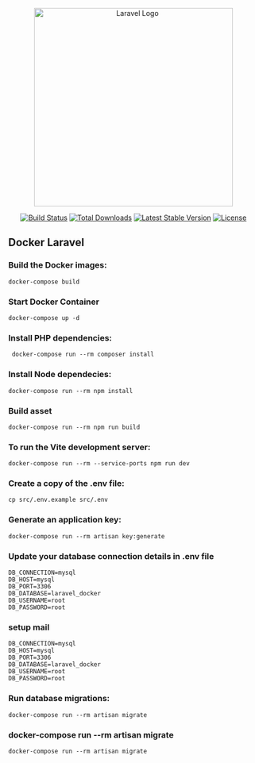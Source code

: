 <p align="center"><a href="https://laravel.com" target="_blank"><img src="https://raw.githubusercontent.com/laravel/art/master/logo-lockup/5%20SVG/2%20CMYK/1%20Full%20Color/laravel-logolockup-cmyk-red.svg" width="400" alt="Laravel Logo"></a></p>

<p align="center">
<a href="https://github.com/laravel/framework/actions"><img src="https://github.com/laravel/framework/workflows/tests/badge.svg" alt="Build Status"></a>
<a href="https://packagist.org/packages/laravel/framework"><img src="https://img.shields.io/packagist/dt/laravel/framework" alt="Total Downloads"></a>
<a href="https://packagist.org/packages/laravel/framework"><img src="https://img.shields.io/packagist/v/laravel/framework" alt="Latest Stable Version"></a>
<a href="https://packagist.org/packages/laravel/framework"><img src="https://img.shields.io/packagist/l/laravel/framework" alt="License"></a>
</p>

## Docker Laravel

### Build the Docker images:

`docker-compose build`

### Start Docker Container

`docker-compose up -d`

### Install PHP dependencies:

` docker-compose run --rm composer install`

### Install Node dependecies:

`docker-compose run --rm npm install`

### Build asset

`docker-compose run --rm npm run build`

### To run the Vite development server:

`docker-compose run --rm --service-ports npm run dev`

### Create a copy of the .env file:

`cp src/.env.example src/.env`

### Generate an application key:

`docker-compose run --rm artisan key:generate`

### Update your database connection details in .env file

```
DB_CONNECTION=mysql
DB_HOST=mysql
DB_PORT=3306
DB_DATABASE=laravel_docker
DB_USERNAME=root
DB_PASSWORD=root
```

### setup mail

```
DB_CONNECTION=mysql
DB_HOST=mysql
DB_PORT=3306
DB_DATABASE=laravel_docker
DB_USERNAME=root
DB_PASSWORD=root
```

### Run database migrations:

`docker-compose run --rm artisan migrate`

### docker-compose run --rm artisan migrate

`docker-compose run --rm artisan migrate`
